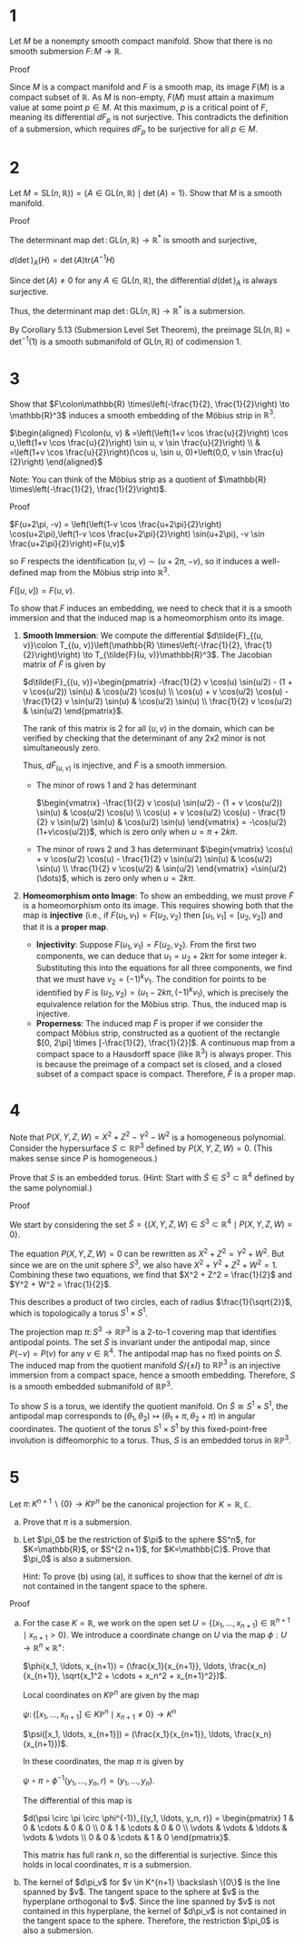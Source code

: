 # 1
Let $M$ be a nonempty smooth compact manifold. Show that there is no smooth submersion $F\colon M \to \mathbb{R}$.

Proof

Since $M$ is a compact manifold and $F$ is a smooth map, its image $F(M)$ is a compact subset of $\mathbb{R}$. As $M$ is non-empty, $F(M)$ must attain a maximum value at some point $p \in M$. At this maximum, $p$ is a critical point of $F$, meaning its differential $dF_p$ is not surjective. This contradicts the definition of a submersion, which requires $dF_p$ to be surjective for all $p \in M$.

# 2
Let $`M=\mathrm{SL}(n, \mathbb{R}))=\{A \in \mathrm{GL}(n, \mathbb{R}) \mid \det(A)=1\}`$. Show that $M$ is a smooth manifold.

Proof

The determinant map $\det\colon \mathrm{GL}(n, \mathbb{R}) \to \mathbb{R}^*$ is smooth and surjective,

$d(\det)_A(H) = \det(A) \mathrm{tr}(A^{-1}H)$

Since $\det(A) \neq 0$ for any $A \in \mathrm{GL}(n, \mathbb{R})$, the differential $d(\det)_A$ is always surjective.

Thus, the determinant map $\det\colon \mathrm{GL}(n, \mathbb{R}) \to \mathbb{R}^*$ is a submersion.

By Corollary 5.13 (Submersion Level Set Theorem), the preimage $\mathrm{SL}(n, \mathbb{R}) = \det^{-1}(1)$ is a smooth submanifold of $\mathrm{GL}(n, \mathbb{R})$ of codimension 1.

# 3
Show that $F\colon\mathbb{R} \times\left(-\frac{1}{2}, \frac{1}{2}\right) \to \mathbb{R}^3$ induces a smooth embedding of the Möbius strip in $\mathbb{R}^3$.

$`\begin{aligned}
F\colon(u, v) & =\left(\left(1+v \cos \frac{u}{2}\right) \cos u,\left(1+v \cos \frac{u}{2}\right) \sin u, v \sin \frac{u}{2}\right) \\
& =\left(1+v \cos \frac{u}{2}\right)(\cos u, \sin u, 0)+\left(0,0, v \sin \frac{u}{2}\right)
\end{aligned}`$

Note: You can think of the Möbius strip as a quotient of $\mathbb{R} \times\left(-\frac{1}{2}, \frac{1}{2}\right)$.

Proof

$`F(u+2\pi, -v) = \left(\left(1-v \cos \frac{u+2\pi}{2}\right) \cos(u+2\pi),\left(1-v \cos \frac{u+2\pi}{2}\right) \sin(u+2\pi), -v \sin \frac{u+2\pi}{2}\right)=F(u,v)`$

so $F$ respects the identification $(u, v) \sim (u + 2\pi, -v)$, so it induces a well-defined map from the Möbius strip into $\mathbb{R}^3$.

$\tilde{F}([u, v]) = F(u,v)$.

To show that $F$ induces an embedding, we need to check that it is a smooth immersion and that the induced map is a homeomorphism onto its image.

1. **Smooth Immersion**: We compute the differential $`d\tilde{F}_{(u, v)}\colon T_{(u, v)}\left(\mathbb{R} \times\left(-\frac{1}{2}, \frac{1}{2}\right)\right) \to T_{\tilde{F}(u, v)}\mathbb{R}^3`$. The Jacobian matrix of $\tilde{F}$ is given by

    $`d\tilde{F}_{(u, v)}=\begin{pmatrix}
        -\frac{1}{2} v \cos(u) \sin(u/2) - (1 + v \cos(u/2)) \sin(u) & \cos(u/2) \cos(u) \\
        \cos(u) + v \cos(u/2) \cos(u) - \frac{1}{2} v \sin(u/2) \sin(u) & \cos(u/2) \sin(u) \\
        \frac{1}{2} v \cos(u/2) & \sin(u/2)
    \end{pmatrix}`$.
    
    The rank of this matrix is 2 for all $(u, v)$ in the domain, which can be verified by checking that the determinant of any 2x2 minor is not simultaneously zero.
    
    Thus, $d\tilde{F}_{(u, v)}$ is injective, and $\tilde{F}$ is a smooth immersion.

    *   The minor of rows 1 and 2 has determinant
      
        $`\begin{vmatrix}
        -\frac{1}{2} v \cos(u) \sin(u/2) - (1 + v \cos(u/2)) \sin(u) & \cos(u/2) \cos(u) \\
            \cos(u) + v \cos(u/2) \cos(u) - \frac{1}{2} v \sin(u/2) \sin(u) & \cos(u/2) \sin(u)
        \end{vmatrix} = -\cos(u/2)(1+v\cos(u/2))`$, which is zero only when $u = \pi + 2k\pi$.
    *   The minor of rows 2 and 3 has determinant
        $`\begin{vmatrix}
        \cos(u) + v \cos(u/2) \cos(u) - \frac{1}{2} v \sin(u/2) \sin(u) & \cos(u/2) \sin(u) \\
        \frac{1}{2} v \cos(u/2) & \sin(u/2)
        \end{vmatrix} =\sin(u/2)(\dots)`$, which is zero only when $u = 2k\pi$.


2. **Homeomorphism onto Image**: To show an embedding, we must prove $\tilde{F}$ is a homeomorphism onto its image. This requires showing both that the map is **injective** (i.e., if $F(u_1, v_1) = F(u_2, v_2)$ then $[u_1, v_1] = [u_2, v_2]$) and that it is a **proper map**.

    - **Injectivity**: Suppose $F(u_1, v_1) = F(u_2, v_2)$. From the first two components, we can deduce that $u_1 = u_2 + 2k\pi$ for some integer $k$. Substituting this into the equations for all three components, we find that we must have $v_2 = (-1)^k v_1$. The condition for points to be identified by $F$ is $(u_2, v_2) = (u_1 - 2k\pi, (-1)^k v_1)$, which is precisely the equivalence relation for the Möbius strip. Thus, the induced map is injective.
    - **Properness**: The induced map $\tilde{F}$ is proper if we consider the compact Möbius strip, constructed as a quotient of the rectangle $[0, 2\pi] \times [-\frac{1}{2}, \frac{1}{2}]$. A continuous map from a compact space to a Hausdorff space (like $\mathbb{R}^3$) is always proper. This is because the preimage of a compact set is closed, and a closed subset of a compact space is compact. Therefore, $\tilde{F}$ is a proper map.

# 4
Note that $P(X, Y, Z, W)=X^2+Z^2-Y^2-W^2$ is a homogeneous polynomial. Consider the hypersurface $S \subset \mathbb{R P}^3$ defined by $P(X, Y, Z, W)=0$. (This makes sense since $P$ is homogeneous.)

Prove that $S$ is an embedded torus. (Hint: Start with $\tilde{S} \in S^3 \subset \mathbb{R}^4$ defined by the same polynomial.)

Proof

We start by considering the set $`\tilde{S} = \{(X, Y, Z, W) \in S^3 \subset \mathbb{R}^4 \mid P(X, Y, Z, W) = 0\}`$.

The equation $P(X, Y, Z, W) = 0$ can be rewritten as $X^2 + Z^2 = Y^2 + W^2$. But since we are on the unit sphere $S^3$, we also have $X^2 + Y^2 + Z^2 + W^2 = 1$. Combining these two equations, we find that $X^2 + Z^2 = \frac{1}{2}$ and $Y^2 + W^2 = \frac{1}{2}$.

This describes a product of two circles, each of radius $\frac{1}{\sqrt{2}}$, which is topologically a torus $S^1 \times S^1$.

The projection map $\pi\colon S^3 \to \mathbb{R P}^3$ is a 2-to-1 covering map that identifies antipodal points. The set $\tilde{S}$ is invariant under the antipodal map, since $P(-v) = P(v)$ for any $v \in \mathbb{R}^4$. The antipodal map has no fixed points on $\tilde{S}$. The induced map from the quotient manifold $`\tilde{S}/\{\pm I\}`$ to $\mathbb{R P}^3$ is an injective immersion from a compact space, hence a smooth embedding. Therefore, $S$ is a smooth embedded submanifold of $\mathbb{R P}^3$.

To show $S$ is a torus, we identify the quotient manifold. On $\tilde{S} \cong S^1 \times S^1$, the antipodal map corresponds to $(\theta_1, \theta_2) \mapsto (\theta_1+\pi, \theta_2+\pi)$ in angular coordinates. The quotient of the torus $S^1 \times S^1$ by this fixed-point-free involution is diffeomorphic to a torus. Thus, $S$ is an embedded torus in $\mathbb{R P}^3$.

# 5
Let $`\pi\colon K^{n+1} \backslash\{0\} \to K \mathbb{P}^n`$ be the canonical projection for $K=\mathbb{R}, \mathbb{C}$.
<ol type="a">
<li>  

Prove that $\pi$ is a submersion.
</li>
<li>
Let $\pi_0$ be the restriction of $\pi$ to the sphere $S^n$, for $K=\mathbb{R}$, or $S^{2 n+1}$, for $K=\mathbb{C}$. Prove that $\pi_0$ is also a submersion.

Hint: To prove (b) using (a), it suffices to show that the kernel of $d \pi$ is not contained in the tangent space to the sphere.
</li>
</ol>

Proof
<ol type="a">
<li>

For the case $K=\mathbb{R}$, we work on the open set $`U = \{(x_1, \ldots, x_{n+1}) \in \mathbb{R}^{n+1} \mid x_{n+1} > 0\}`$. We introduce a coordinate change on $U$ via the map $\phi: U \to \mathbb{R}^n \times \mathbb{R}^+$:

$`\phi(x_1, \ldots, x_{n+1}) = (\frac{x_1}{x_{n+1}}, \ldots, \frac{x_n}{x_{n+1}}, \sqrt{x_1^2 + \cdots + x_n^2 + x_{n+1}^2})`$.

Local coordinates on $K \mathbb{P}^n$ are given by the map

$`\psi\colon \{[x_1, \ldots, x_{n+1}] \in K \mathbb{P}^n \mid x_{n+1} \neq 0\} \to K^n`$

$`\psi([x_1, \ldots, x_{n+1}]) = (\frac{x_1}{x_{n+1}}, \ldots, \frac{x_n}{x_{n+1}})`$.

In these coordinates, the map $\pi$ is given by

$`\psi \circ \pi \circ \phi^{-1}(y_1, \ldots, y_n, r) = (y_1, \ldots, y_n)`$.

The differential of this map is

$`d(\psi \circ \pi \circ \phi^{-1})_{(y_1, \ldots, y_n, r)} = \begin{pmatrix}
1 & 0 & \cdots & 0 & 0 \\
0 & 1 & \cdots & 0 & 0 \\
\vdots & \vdots & \ddots & \vdots & \vdots \\
0 & 0 & \cdots & 1 & 0
\end{pmatrix}`$.

This matrix has full rank $n$, so the differential is surjective. Since this holds in local coordinates, $\pi$ is a submersion.
</li>
<li>
The kernel of $d\pi_v$ for $v \in K^{n+1} \backslash \{0\}$ is the line spanned by $v$. The tangent space to the sphere at $v$ is the hyperplane orthogonal to $v$. Since the line spanned by $v$ is not contained in this hyperplane, the kernel of $d\pi_v$ is not contained in the tangent space to the sphere. Therefore, the restriction $\pi_0$ is also a submersion.
</li></ol>
